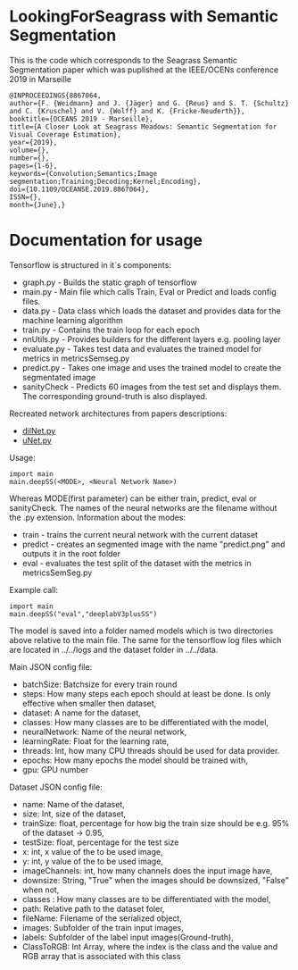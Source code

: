 # LookingForSeagrass with Semantic Segmentation 
This is the code which corresponds to the Seagrass Semantic Segmentation paper <URL> which was puplished at the IEEE/OCENs conference 2019 in Marseille

```
@INPROCEEDINGS{8867064,
author={F. {Weidmann} and J. {Jäger} and G. {Reus} and S. T. {Schultz} and C. {Kruschel} and V. {Wolff} and K. {Fricke-Neuderth}},
booktitle={OCEANS 2019 - Marseille},
title={A Closer Look at Seagrass Meadows: Semantic Segmentation for Visual Coverage Estimation},
year={2019},
volume={},
number={},
pages={1-6},
keywords={Convolution;Semantics;Image segmentation;Training;Decoding;Kernel;Encoding},
doi={10.1109/OCEANSE.2019.8867064},
ISSN={},
month={June},}
```

# Documentation for usage
Tensorflow is structured in it`s components:

* graph.py - Builds the static graph of tensorflow
* main.py - Main file which calls Train, Eval or Predict and loads config files.
* data.py - Data class which loads the dataset and provides data for the machine learning algorithm
* train.py - Contains the train loop for each epoch
* nnUtils.py - Provides builders for the different layers e.g. pooling layer
* evaluate.py - Takes test data and evaluates the trained model for metrics in metricsSemseg.py
* predict.py - Takes one image and uses the trained model to create the segmentated image
* sanityCheck - Predicts 60 images from the test set and displays them. The corresponding ground-truth is also displayed.

Recreated network architectures from papers descriptions:

* [dilNet.py](https://arxiv.org/pdf/1511.07122.pdf)
* [uNet.py](https://arxiv.org/pdf/1505.04597.pdf)

Usage:

```
import main
main.deepSS(<MODE>, <Neural Network Name>)

```

Whereas MODE(first parameter) can be either train, predict, eval or sanityCheck. The names of the neural networks are the filename without the .py extension. Information about the modes:
* train - trains the current neural network with the current dataset
* predict - creates an segmented image with the name "predict.png" and outputs it in the root folder
* eval - evaluates the test split of the dataset with the metrics in metricsSemSeg.py

Example call:

```
import main
main.deepSS("eval","deeplabV3plusSS")

```

The model is saved into a folder named models which is two directories above relative to the main file. The same for the tensorflow log files which are located in ../../logs and the dataset folder in ../../data.

Main JSON config file:

* batchSize: Batchsize for every train round
* steps: How many steps each epoch should at least be done. Is only effective when smaller then dataset,
* dataset: A name for the dataset,
* classes: How many classes are to be differentiated with the model,
* neuralNetwork: Name of the neural network,
* learningRate: Float for the learning rate,
* threads: Int, how many CPU threads should be used for data provider.
* epochs: How many epochs the model should be trained with,
* gpu: GPU number

Dataset JSON config file:

* name: Name of the dataset,
* size: Int, size of the dataset,
* trainSize: float, percentage for how big the train size should be e.g. 95% of the dataset -> 0.95,
* testSize: float, percentage for the test size
* x: int, x value of the to be used image,
* y: int, y value of the to be used image,
* imageChannels: int, how many channels does the input image have,
* downsize: String, "True" when the images should be downsized, "False" when not,
* classes : How many classes are to be differentiated with the model,
* path: Relative path to the dataset foler,
* fileName: Filename of the serialized object,
* images: Subfolder of the train input images,
* labels: Subfolder of the label input images(Ground-truth),
* ClassToRGB: Int Array, where the index is the class and the value and RGB array that is associated with this class
 
